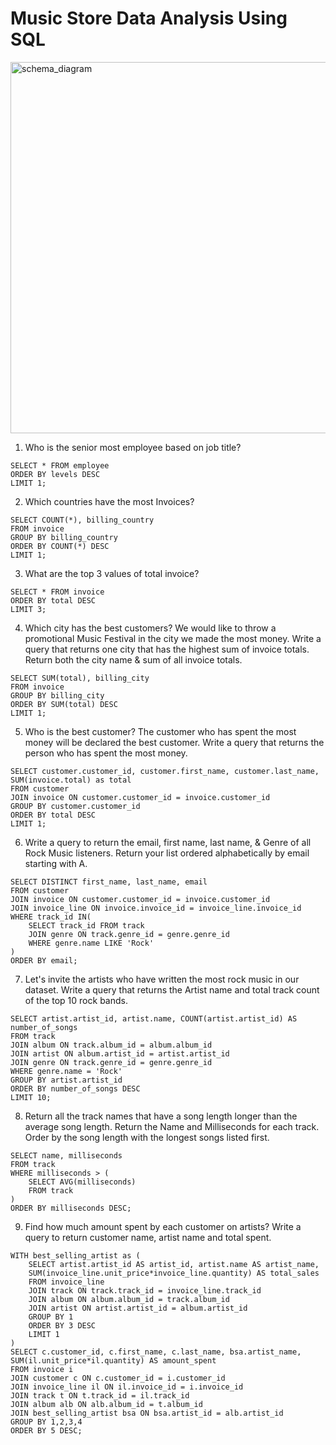 # Music Store Data Analysis Using SQL
<img width="594" alt="schema_diagram" src="https://github.com/goyalvinayak/Music-Store-Data-Analysis-Using-SQL/assets/110285605/2905e61c-e2d6-48c2-9a00-5029818c6240">

1. Who is the senior most employee based on job title?

```
SELECT * FROM employee 
ORDER BY levels DESC
LIMIT 1;
```

2. Which countries have the most Invoices? 

```
SELECT COUNT(*), billing_country
FROM invoice
GROUP BY billing_country
ORDER BY COUNT(*) DESC
LIMIT 1;
```

3. What are the top 3 values of total invoice?
```
SELECT * FROM invoice 
ORDER BY total DESC
LIMIT 3;
```

4. Which city has the best customers? We would like to throw a promotional Music Festival in the city we made the most money. Write a query that returns one city that has the highest sum of invoice totals. Return both the city name & sum of all invoice totals.

```
SELECT SUM(total), billing_city
FROM invoice
GROUP BY billing_city
ORDER BY SUM(total) DESC
LIMIT 1;
```


5. Who is the best customer? The customer who has spent the most money will be declared the best customer. Write a query that returns the person who has spent the most money.
```
SELECT customer.customer_id, customer.first_name, customer.last_name, SUM(invoice.total) as total
FROM customer 
JOIN invoice ON customer.customer_id = invoice.customer_id
GROUP BY customer.customer_id
ORDER BY total DESC
LIMIT 1;
```

6. Write a query to return the email, first name, last name, & Genre of all Rock Music listeners. Return your list ordered alphabetically by email starting with A.

```
SELECT DISTINCT first_name, last_name, email
FROM customer
JOIN invoice ON customer.customer_id = invoice.customer_id
JOIN invoice_line ON invoice.invoice_id = invoice_line.invoice_id
WHERE track_id IN(
	SELECT track_id FROM track
	JOIN genre ON track.genre_id = genre.genre_id
	WHERE genre.name LIKE 'Rock'
)
ORDER BY email;
```

7. Let's invite the artists who have written the most rock music in our dataset. Write a query that returns the Artist name and total track count of the top 10 rock bands.

```
SELECT artist.artist_id, artist.name, COUNT(artist.artist_id) AS number_of_songs
FROM track
JOIN album ON track.album_id = album.album_id
JOIN artist ON album.artist_id = artist.artist_id
JOIN genre ON track.genre_id = genre.genre_id
WHERE genre.name = 'Rock'
GROUP BY artist.artist_id
ORDER BY number_of_songs DESC
LIMIT 10;
```


8. Return all the track names that have a song length longer than the average song length. Return the Name and Milliseconds for each track. Order by the song length with the longest songs listed first.

```
SELECT name, milliseconds 
FROM track
WHERE milliseconds > (
	SELECT AVG(milliseconds)
	FROM track
) 
ORDER BY milliseconds DESC;
```


9. Find how much amount spent by each customer on artists? Write a query to return customer name, artist name and total spent.

```
WITH best_selling_artist as (
	SELECT artist.artist_id AS artist_id, artist.name AS artist_name, 
	SUM(invoice_line.unit_price*invoice_line.quantity) AS total_sales
	FROM invoice_line
	JOIN track ON track.track_id = invoice_line.track_id
	JOIN album ON album.album_id = track.album_id
	JOIN artist ON artist.artist_id = album.artist_id
	GROUP BY 1
	ORDER BY 3 DESC
	LIMIT 1
)
SELECT c.customer_id, c.first_name, c.last_name, bsa.artist_name,
SUM(il.unit_price*il.quantity) AS amount_spent
FROM invoice i
JOIN customer c ON c.customer_id = i.customer_id
JOIN invoice_line il ON il.invoice_id = i.invoice_id 
JOIN track t ON t.track_id = il.track_id
JOIN album alb ON alb.album_id = t.album_id
JOIN best_selling_artist bsa ON bsa.artist_id = alb.artist_id
GROUP BY 1,2,3,4
ORDER BY 5 DESC;
```







